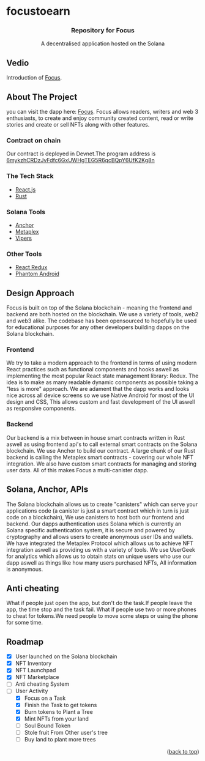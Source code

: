 # focustoearn

<div align="center" id="top">
<h3 align="center">Repository for Focus</h3>
  <p align="center">
    A decentralised application hosted on the Solana
  </p>
</div>

## Vedio
Introduction of [Focus]().
## About The Project

you can visit the dapp here: [Focus](). Focus allows readers, writers and web 3 enthusiasts, to create and enjoy community created content, read or write stories and create or sell NFTs along with other features.

### Contract on chain
Our contract is deployed in Devnet.The program address is [6mykzhCRDzJvFdfc6GxUWHgTEG5R6qcBQpY6UfK2Kg8n](https://explorer.solana.com/address/6mykzhCRDzJvFdfc6GxUWHgTEG5R6qcBQpY6UfK2Kg8n?cluster=devnet)

### The Tech Stack

* [React.js](https://reactjs.org/)
* [Rust](https://www.rust-lang.org/)


### Solana Tools

* [Anchor](https://www.anchor-lang.com/)
* [Metaplex](https://www.metaplex.com/)
* [Vipers](https://github.com/saber-hq/vipers)

### Other Tools

* [React Redux](https://react-redux.js.org/)
* [Phantom Android](https://docs.phantom.app/integrating/deeplinks-ios-and-android)



## Design Approach

Focus is built on top of the Solana blockchain - meaning the frontend and backend are both hosted on the blockchain. We use a variety of tools, web2 and web3 alike. The codebase has been opensourced to hopefully be used for educational purposes for any other developers building dapps on the Solana blockchain. 

### Frontend

We try to take a modern approach to the frontend in terms of using modern React practices such as functional components and hooks aswell as implementing the most popular React state management library: Redux. The idea is to make as many readable dynamic components as possible taking a "less is more" approach. We are adament that the dapp works and looks nice across all device screens so we use Native Android for most of the UI design and CSS, This allows custom and fast development of the UI aswell as responsive components.

### Backend

Our backend is a mix between in house smart contracts written in Rust aswell as using frontend api's to call external smart contracts on the Solana blockchain. We use Anchor to build our contract. A large chunk of our Rust backend is calling the Metaplex smart contracts - covering our whole NFT integration. We also have custom smart contracts for managing and storing user data. All of this makes Focus a multi-canister dapp. 

## Solana, Anchor, APIs

The Solana blockchain allows us to create "canisters" which can serve your applications code (a canister is just a smart contract which in turn is just code on a blockchain), We use canisters to host both our frontend and backend. Our dapps authentication uses Solana which is currently an Solana specific authentication system, it is secure and powered by cryptography and allows users to create anonymous user IDs and wallets. We have integrated the Metaplex Protocol which allows us to achieve NFT integration aswell as providing us with a variety of tools. We use UserGeek for analytics which allows us to obtain stats on unique users who use our dapp aswell as things like how many users purchased NFTs, All information is anonymous. 

## Anti cheating
What if people just open the app, but don't do the task.If people leave the app, the time stop and the task fail.
What if people use two or more phones to cheat for tokens.We need people to move some steps or using the phone for some time.
## Roadmap

- [x] User launched on the Solana blockchain
- [x] NFT Inventory
- [x] NFT Launchpad
- [x] NFT Marketplace
- [ ] Anti cheating System
- [ ] User Activity
    - [x] Focus on a Task 
    - [x] Finish the Task to get tokens
    - [x] Burn tokens to Plant a Tree
    - [x] Mint NFTs from your land
    - [ ] Soul Bound Token 
    - [ ] Stole fruit From Other user's tree
    - [ ] Buy land to plant more trees

<p align="right">(<a href="#top">back to top</a>)</p>
